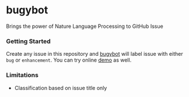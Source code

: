 # bugybot
Brings the power of Nature Language Processing to GitHub Issue

### Getting Started
Create any issue in this repository and [bugybot](https://github.com/bugybot) will label issue with either `bug` or `enhancement`. You can try online [demo](https://ml.dreamand.me/bug_or_enhancement) as well.

### Limitations
* Classification based on issue title only
